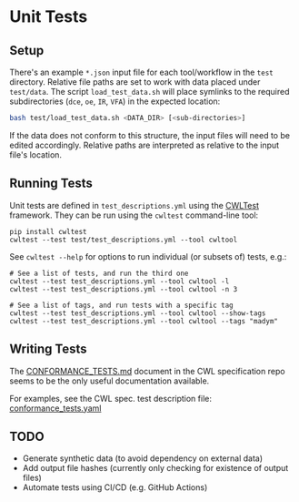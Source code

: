 
# Unit Tests

## Setup

There's an example `*.json` input file for each tool/workflow in the `test` directory.
Relative file paths are set to work with data placed under `test/data`.
The script `load_test_data.sh` will place symlinks to the required subdirectories (`dce`, `oe`, `IR`, `VFA`) in the expected location: 

```bash
bash test/load_test_data.sh <DATA_DIR> [<sub-directories>]
```

If the data does not conform to this structure, the input files will need to be edited accordingly. Relative paths are interpreted as relative to the input file's location.

## Running Tests

Unit tests are defined in `test_descriptions.yml` using the [CWLTest](https://cwltest.readthedocs.io/) framework. They can be run using the `cwltest` command-line tool:

```
pip install cwltest
cwltest --test test/test_descriptions.yml --tool cwltool
```

See `cwltest --help` for options to run individual (or subsets of) tests, e.g.:

```
# See a list of tests, and run the third one
cwltest --test test_descriptions.yml --tool cwltool -l
cwltest --test test_descriptions.yml --tool cwltool -n 3

# See a list of tags, and run tests with a specific tag
cwltest --test test_descriptions.yml --tool cwltool --show-tags
cwltest --test test_descriptions.yml --tool cwltool --tags "madym"
```

## Writing Tests

The [CONFORMANCE_TESTS.md](https://github.com/common-workflow-language/cwl-v1.2/blob/main/CONFORMANCE_TESTS.md) document in the CWL specification repo seems to be the only useful documentation available.

For examples, see the CWL spec. test description file: [conformance_tests.yaml](https://github.com/common-workflow-language/cwl-v1.2/blob/main/conformance_tests.yaml)


## TODO

- Generate synthetic data (to avoid dependency on external data)
- Add output file hashes (currently only checking for existence of output files)
- Automate tests using CI/CD (e.g. GitHub Actions)

